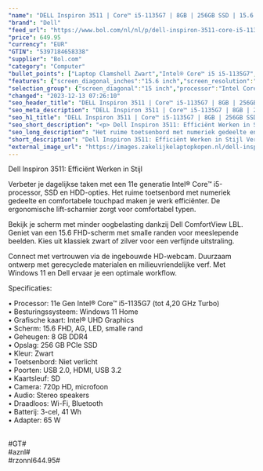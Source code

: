 ```yaml
---
"name": "DELL Inspiron 3511 | Core™ i5-1135G7 | 8GB | 256GB SSD | 15.6 FHD | Black | W11 Home | Qwerty"
"brand": "Dell"
"feed_url": "https://www.bol.com/nl/nl/p/dell-inspiron-3511-core-i5-1135g7-8gb-256gb-ssd-15-6-fhd-black-w11-home-qwerty/9300000072094759"
"price": 649.95
"currency": "EUR"
"GTIN": "5397184658338"
"supplier": "Bol.com"
"category": "Computer"
"bullet_points": ["Laptop Clamshell Zwart","Intel® Core™ i5 i5-1135G7","39,6 cm (15.6\") Full HD 1920 x 1080 Pixels WVA LED backlight 16:9","8 GB DDR4-SDRAM 2666 MHz","512 GB SSD","Intel Iris Xe Graphics","Wi-Fi 5 (802.11ac) Bluetooth","Lithium-Polymeer (LiPo) 65 W","Windows 11 Pro 64-bit"]
"features": {"screen_diagonal_inches":"15.6 inch","screen_resolution":"1920 x 1080 Pixels","processor_family":"Intel® Core™ i5","memory_size":"8 GB","memory_type":"DDR4-SDRAM","total_storage_space":"256 GB","operating_system":"Windows 11 Pro","width":"358,5 mm","depth":"235,6 mm","weight":"1,73 kg"}
"selection_group": {"screen_diagonal":"15 inch","processor":"Intel Core i5","changed_price_past_3_days":false,"product_family":"Inspiron"}
"changed": "2023-12-13 07:26:10"
"seo_header_title": "DELL Inspiron 3511 | Core™ i5-1135G7 | 8GB | 256GB SSD | 15.6 FHD | Black | W11 Home | Qwerty"
"seo_meta_description": "DELL Inspiron 3511 | Core™ i5-1135G7 | 8GB | 256GB SSD | 15.6 FHD | Black | W11 Home | Qwerty"
"seo_h1_title": "DELL Inspiron 3511 | Core™ i5-1135G7 | 8GB | 256GB SSD | 15.6 FHD | Black | W11 Home | Qwerty"
"seo_short_description": "<p> Dell Inspiron 3511: Efficiënt Werken in Stijl </p> <p> Verbeter je dagelijkse taken met een 11e generatie Intel® Core™ i5-processor, SSD en HDD-opties."
"seo_long_description": "Het ruime toetsenbord met numeriek gedeelte en comfortabele touchpad maken je werk efficiënter. De ergonomische lift-scharnier zorgt voor comfortabel typen. </p> <p> Bekijk je scherm met minder oogbelasting dankzij Dell ComfortView LBL. Geniet van een 15. 6 FHD-scherm met smalle randen voor meeslepende beelden. Kies uit klassiek zwart of zilver voor een verfijnde uitstraling. </p> <p> Connect met vertrouwen via de ingebouwde HD-webcam. Duurzaam ontwerp met gerecyclede materialen en milieuvriendelijke verf. Met Windows 11 en Dell ervaar je een optimale workflow. </p> <p> Specificaties: </p> • Processor: 11e Gen Intel® Core™ i5-1135G7 (tot 4,20 GHz Turbo) <br /> • Besturingssysteem: Windows 11 Home <br /> • Grafische kaart: Intel® UHD Graphics <br /> • Scherm: 15. 6 FHD, AG, LED, smalle rand <br /> • Geheugen: 8 GB DDR4 <br /> • Opslag: 256 GB PCIe SSD <br /> • Kleur: Zwart <br /> • Toetsenbord: Niet verlicht <br /> • Poorten: USB 2. 0, HDMI, USB 3. 2 <br /> • Kaartsleuf: SD <br /> • Camera: 720p HD, microfoon <br /> • Audio: Stereo speakers <br /> • Draadloos: Wi-Fi, Bluetooth <br /> • Batterij: 3-cel, 41 Wh <br /> • Adapter: 65 W <br /> <p> <br />#GT#<br />#aznl#<br />#rzonnl644. 95# </p>"
"short_description": "Dell Inspiron 3511: Efficiënt Werken in Stijl Verbeter je dagelijkse taken met een 11e generatie Intel® Core™ i5-processor, SSD en HDD-opties. Het ruime toetsenbord met numeriek gedeelte en comfortabele touchpad maken je werk efficiënter. De ergonomische lift-scharnier zorgt voor comfortabel typen. Bekijk je scherm met minder oogbelasting dankzij Dell ComfortView LBL. Geniet van een 15.6 FHD-scherm met smalle randen voor meeslepende beelden. Kies uit klassiek zwart of zilver voor een verfijnde uitstraling. Connect met vertrouwen via de ingebouwde HD-webcam. Duurzaam ontwerp met gerecyclede materialen en milieuvriendelijke verf. Met Windows 11 en Dell ervaar je een optimale workflow. Specificaties: • Processor: 11e Gen Intel® Core™ i5-1135G7 (tot 4,20 GHz Turbo) • Besturingssysteem: Windows 11 Home • Grafische kaart: Intel® UHD Graphics • Scherm: 15.6 FHD, AG, LED, smalle rand • Geheugen: 8 GB DDR4 • Opslag: 256 GB PCIe SSD • Kleur: Zwart • Toetsenbord: Niet verlicht • Poorten: USB 2.0, HDMI, USB 3.2 • Kaartsleuf: SD • Camera: 720p HD, microfoon • Audio: Stereo speakers • Draadloos: Wi-Fi, Bluetooth • Batterij: 3-cel, 41 Wh • Adapter: 65 W #GT# #aznl# #rzonnl644.95#"
"external_image_url": "https://images.zakelijkelaptopkopen.nl/dell-inspiron-3511-core-i5-1135g7-8gb-256gb-ssd-15-6-fhd-black-w11-home-qwerty.webp"
---
```


<p> Dell Inspiron 3511: Efficiënt Werken in Stijl </p> <p> Verbeter je dagelijkse taken met een 11e generatie Intel® Core™ i5-processor, SSD en HDD-opties. Het ruime toetsenbord met numeriek gedeelte en comfortabele touchpad maken je werk efficiënter. De ergonomische lift-scharnier zorgt voor comfortabel typen. </p> <p> Bekijk je scherm met minder oogbelasting dankzij Dell ComfortView LBL. Geniet van een 15.6 FHD-scherm met smalle randen voor meeslepende beelden. Kies uit klassiek zwart of zilver voor een verfijnde uitstraling. </p> <p> Connect met vertrouwen via de ingebouwde HD-webcam. Duurzaam ontwerp met gerecyclede materialen en milieuvriendelijke verf. Met Windows 11 en Dell ervaar je een optimale workflow. </p> <p> Specificaties: </p> • Processor: 11e Gen Intel® Core™ i5-1135G7 (tot 4,20 GHz Turbo) <br /> • Besturingssysteem: Windows 11 Home <br /> • Grafische kaart: Intel® UHD Graphics <br /> • Scherm: 15.6 FHD, AG, LED, smalle rand <br /> • Geheugen: 8 GB DDR4 <br /> • Opslag: 256 GB PCIe SSD <br /> • Kleur: Zwart <br /> • Toetsenbord: Niet verlicht <br /> • Poorten: USB 2.0, HDMI, USB 3.2 <br /> • Kaartsleuf: SD <br /> • Camera: 720p HD, microfoon <br /> • Audio: Stereo speakers <br /> • Draadloos: Wi-Fi, Bluetooth <br /> • Batterij: 3-cel, 41 Wh <br /> • Adapter: 65 W <br /> <p> <br />#GT#<br />#aznl#<br />#rzonnl644.95# </p>
